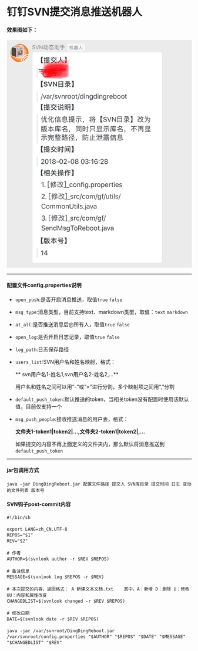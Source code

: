 # 钉钉SVN提交消息推送机器人

#### 效果图如下：

![消息推送效果图](https://github.com/TangHanF/DingDingSVNReboot/raw/master/img/pic1.jpg)


------------

#### 配置文件config.properties说明
- `open_push`:是否开启消息推送，取值`true` `false`

- `msg_type`:消息类型，目前支持text、markdown类型，取值：`text` `markdown`

- `at_all`:是否推送消息后@所有人，取值`true` `false`

- `open_log`:是否开启日志记录，取值`true` `false`

- `log_path`:日志保存路径

- `users_list`:SVN用户名和姓名映射，格式：

    ** svn用户名1-姓名1,svn用户名2-姓名2,...**

	用户名和姓名之间可以用“-”或“=”进行分割，多个映射项之间用“,”分割

- `default_push_token`:默认推送的token，当相关token没有配置时使用该默认值，目前仅支持一个

- `msg_push_people`:接收推送消息的用户表，格式：

	**文件夹1-token1|token2|...,文件夹2-token1|token2|,...**

	如果提交的内容不再上面定义的文件夹内，那么默认将消息推送到`default_push_token`


------------

#### jar包调用方式
`java -jar DingDingReboot.jar 配置文件路径 提交人 SVN库目录 提交时间 日志 变动的文件列表 版本号`

#### SVN钩子post-commit内容
```shell
#!/bin/sh

export LANG=zh_CN.UTF-8
REPOS="$1"
REV="$2"

# 作者
AUTHOR=$(svnlook author -r $REV $REPOS)

# 备注信息
MESSAGE=$(svnlook log $REPOS -r $REV)

# 本次提交的内容，返回格式： A 新建文本文档.txt    其中，A：新增 D：删除 U：修改 UU：内容和属性改变
CHANGEDLIST=$(svnlook changed -r $REV $REPOS)

# 修改日期
DATE=$(svnlook date -r $REV $REPOS)

java -jar /var/svnroot/DingDingReboot.jar /var/svnroot/config.properties "$AUTHOR" "$REPOS" "$DATE" "$MESSAGE" "$CHANGEDLIST" "$REV"
```
